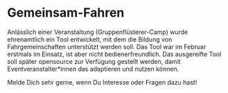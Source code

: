 # Gemeinsam-Fahren
Anlässlich einer Veranstaltung (Gruppenflüsterer-Camp) wurde ehrenamtlich ein Tool entwickelt, mit dem die Bildung von Fahrgemeinschaften unterstützt werden soll. Das Tool war im Februar erstmals im Einsatz, ist aber nicht bedienerfreundlich.
Das ausgereifte Tool soll später opensource zur Verfügung gestellt werden, damit Eventveranstalter*innen das adaptieren und nutzen können. 

Melde Dich sehr gerne, wenn Du Interesse oder Fragen dazu hast!
